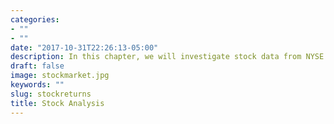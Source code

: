 ```yaml
---
categories:
- ""
- ""
date: "2017-10-31T22:26:13-05:00"
description: In this chapter, we will investigate stock data from NYSE and DIJA. While doing so, basic financial theory and concepts will be explained and applied to real stock data.
draft: false
image: stockmarket.jpg
keywords: ""
slug: stockreturns
title: Stock Analysis
---
```

